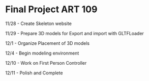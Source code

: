 # Final  Project ART 109


11/28 - Create Skeleton website

11/29 - Prepare 3D models for Export and import with GLTFLoader

12/1 - Organize Placement of 3D models

12/4 - Begin modeling environment

12/10 - Work on First Person Controller

12/11 - Polish and Complete

